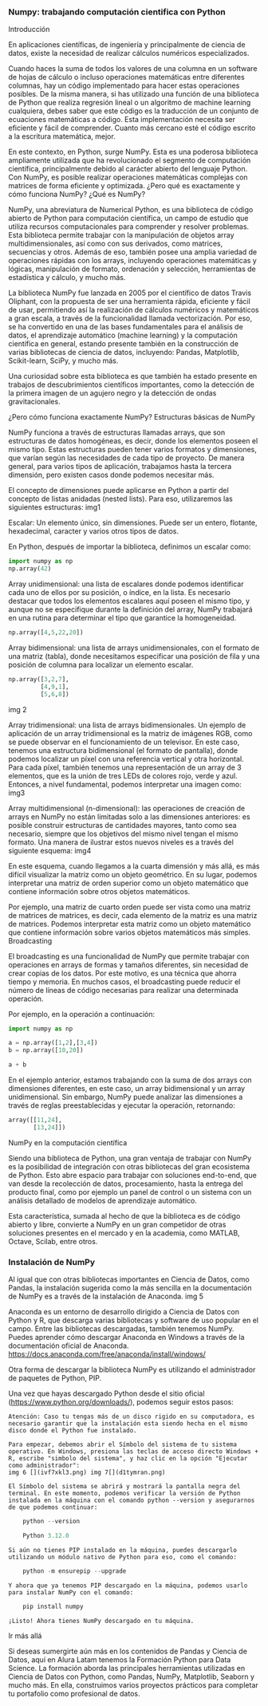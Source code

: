 ### Numpy: trabajando computación cientifica con Python

Introducción

En aplicaciones científicas, de ingeniería y principalmente de ciencia de datos, existe la necesidad de realizar cálculos numéricos especializados.

Cuando haces la suma de todos los valores de una columna en un software de hojas de cálculo o incluso operaciones matemáticas entre diferentes columnas, hay un código implementado para hacer estas operaciones posibles. De la misma manera, si has utilizado una función de una biblioteca de Python que realiza regresión lineal o un algoritmo de machine learning cualquiera, debes saber que este código es la traducción de un conjunto de ecuaciones matemáticas a código. Esta implementación necesita ser eficiente y fácil de comprender. Cuanto más cercano esté el código escrito a la escritura matemática, mejor.

En este contexto, en Python, surge NumPy. Esta es una poderosa biblioteca ampliamente utilizada que ha revolucionado el segmento de computación científica, principalmente debido al carácter abierto del lenguaje Python. Con NumPy, es posible realizar operaciones matemáticas complejas con matrices de forma eficiente y optimizada. ¿Pero qué es exactamente y cómo funciona NumPy?
¿Qué es NumPy?

NumPy, una abreviatura de Numerical Python, es una biblioteca de código abierto de Python para computación científica, un campo de estudio que utiliza recursos computacionales para comprender y resolver problemas. Esta biblioteca permite trabajar con la manipulación de objetos array multidimensionales, así como con sus derivados, como matrices, secuencias y otros. Además de eso, también posee una amplia variedad de operaciones rápidas con los arrays, incluyendo operaciones matemáticas y lógicas, manipulación de formato, ordenación y selección, herramientas de estadística y cálculo, y mucho más.

La biblioteca NumPy fue lanzada en 2005 por el científico de datos Travis Oliphant, con la propuesta de ser una herramienta rápida, eficiente y fácil de usar, permitiendo así la realización de cálculos numéricos y matemáticos a gran escala, a través de la funcionalidad llamada vectorización. Por eso, se ha convertido en una de las bases fundamentales para el análisis de datos, el aprendizaje automático (machine learning) y la computación científica en general, estando presente también en la construcción de varias bibliotecas de ciencia de datos, incluyendo: Pandas, Matplotlib, Scikit-learn, SciPy, y mucho más.

Una curiosidad sobre esta biblioteca es que también ha estado presente en trabajos de descubrimientos científicos importantes, como la detección de la primera imagen de un agujero negro y la detección de ondas gravitacionales.

¿Pero cómo funciona exactamente NumPy?
Estructuras básicas de NumPy

NumPy funciona a través de estructuras llamadas arrays, que son estructuras de datos homogéneas, es decir, donde los elementos poseen el mismo tipo. Estas estructuras pueden tener varios formatos y dimensiones, que varían según las necesidades de cada tipo de proyecto. De manera general, para varios tipos de aplicación, trabajamos hasta la tercera dimensión, pero existen casos donde podemos necesitar más.

El concepto de dimensiones puede aplicarse en Python a partir del concepto de listas anidadas (nested lists). Para eso, utilizaremos las siguientes estructuras:
img1[](a53vcw6n.png)

Escalar: Un elemento único, sin dimensiones. Puede ser un entero, flotante, hexadecimal, caracter y varios otros tipos de datos.

En Python, después de importar la biblioteca, definimos un escalar como:
```python
import numpy as np
np.array(42)
```
Array unidimensional: una lista de escalares donde podemos identificar cada uno de ellos por su posición, o índice, en la lista. Es necesario destacar que todos los elementos escalares aquí poseen el mismo tipo, y aunque no se especifique durante la definición del array, NumPy trabajará en una rutina para determinar el tipo que garantice la homogeneidad.
```python
np.array([4,5,22,20])
```
Array bidimensional: una lista de arrays unidimensionales, con el formato de una matriz (tabla), donde necesitamos especificar una posición de fila y una posición de columna para localizar un elemento escalar.

```python
np.array([3,2,7],
         [4,9,1],
         [5,6,8])
```
img 2[](ee8l4327.png)

Array tridimensional: una lista de arrays bidimensionales. Un ejemplo de aplicación de un array tridimensional es la matriz de imágenes RGB, como se puede observar en el funcionamiento de un televisor. En este caso, tenemos una estructura bidimensional (el formato de pantalla), donde podemos localizar un píxel con una referencia vertical y otra horizontal. Para cada píxel, también tenemos una representación de un array de 3 elementos, que es la unión de tres LEDs de colores rojo, verde y azul. Entonces, a nivel fundamental, podemos interpretar una imagen como:
img3[](i70aglfw.png)

Array multidimensional (n-dimensional): las operaciones de creación de arrays en NumPy no están limitadas solo a las dimensiones anteriores: es posible construir estructuras de cantidades mayores, tanto como sea necesario, siempre que los objetivos del mismo nivel tengan el mismo formato. Una manera de ilustrar estos nuevos niveles es a través del siguiente esquema:
img4[](vr8o7jyq.png)

En este esquema, cuando llegamos a la cuarta dimensión y más allá, es más difícil visualizar la matriz como un objeto geométrico. En su lugar, podemos interpretar una matriz de orden superior como un objeto matemático que contiene información sobre otros objetos matemáticos.

Por ejemplo, una matriz de cuarto orden puede ser vista como una matriz de matrices de matrices, es decir, cada elemento de la matriz es una matriz de matrices. Podemos interpretar esta matriz como un objeto matemático que contiene información sobre varios objetos matemáticos más simples.
Broadcasting

El broadcasting es una funcionalidad de NumPy que permite trabajar con operaciones en arrays de formas y tamaños diferentes, sin necesidad de crear copias de los datos. Por este motivo, es una técnica que ahorra tiempo y memoria. En muchos casos, el broadcasting puede reducir el número de líneas de código necesarias para realizar una determinada operación.

Por ejemplo, en la operación a continuación:
```python
import numpy as np

a = np.array([1,2],[3,4])
b = np.array([10,20])

a + b
```

En el ejemplo anterior, estamos trabajando con la suma de dos arrays con dimensiones diferentes, en este caso, un array bidimensional y un array unidimensional. Sin embargo, NumPy puede analizar las dimensiones a través de reglas preestablecidas y ejecutar la operación, retornando:
```python
array([[11,24],
       [13,24]])
```
NumPy en la computación científica

Siendo una biblioteca de Python, una gran ventaja de trabajar con NumPy es la posibilidad de integración con otras bibliotecas del gran ecosistema de Python. Esto abre espacio para trabajar con soluciones end-to-end, que van desde la recolección de datos, procesamiento, hasta la entrega del producto final, como por ejemplo un panel de control o un sistema con un análisis detallado de modelos de aprendizaje automático.

Esta característica, sumada al hecho de que la biblioteca es de código abierto y libre, convierte a NumPy en un gran competidor de otras soluciones presentes en el mercado y en la academia, como MATLAB, Octave, Scilab, entre otros.
### Instalación de NumPy

Al igual que con otras bibliotecas importantes en Ciencia de Datos, como Pandas, la instalación sugerida como la más sencilla en la documentación de NumPy es a través de la instalación de Anaconda.
img 5[](i70aglfw.png)

Anaconda es un entorno de desarrollo dirigido a Ciencia de Datos con Python y R, que descarga varias bibliotecas y software de uso popular en el campo. Entre las bibliotecas descargadas, también tenemos NumPy. Puedes aprender cómo descargar Anaconda en Windows a través de la documentación oficial de Anaconda. https://docs.anaconda.com/free/anaconda/install/windows/

Otra forma de descargar la biblioteca NumPy es utilizando el administrador de paquetes de Python, PIP.

Una vez que hayas descargado Python desde el sitio oficial (https://www.python.org/downloads/), podemos seguir estos pasos:

    Atención: Caso tu tengas más de un disco rigido en su computadora, es necesario garantir que la instalación esta siendo hecha en el mismo disco donde el Python fue instalado.

    Para empezar, debemos abrir el Símbolo del sistema de tu sistema operativo. En Windows, presiona las teclas de acceso directo Windows + R, escribe "simbolo del sistema", y haz clic en la opción "Ejecutar como administrador":
    img 6 [](ivf7xkl3.png) img 7[](d1tymran.png)

    El Símbolo del sistema se abrirá y mostrará la pantalla negra del terminal. En este momento, podemos verificar la versión de Python instalada en la máquina con el comando python --version y asegurarnos de que podemos continuar:
```python
    python --version
```
```python
    Python 3.12.0
```
    Si aún no tienes PIP instalado en la máquina, puedes descargarlo utilizando un módulo nativo de Python para eso, como el comando:
```python
    python -m ensurepip --upgrade
```
    Y ahora que ya tenemos PIP descargado en la máquina, podemos usarlo para instalar NumPy con el comando:
```python
    pip install numpy
```
    ¡Listo! Ahora tienes NumPy descargado en tu máquina.

Ir más allá

Si deseas sumergirte aún más en los contenidos de Pandas y Ciencia de Datos, aquí en Alura Latam tenemos la Formación Python para Data Science. La formación aborda las principales herramientas utilizadas en Ciencia de Datos con Python, como Pandas, NumPy, Matplotlib, Seaborn y mucho más. En ella, construimos varios proyectos prácticos para completar tu portafolio como profesional de datos.